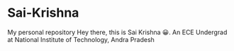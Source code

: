 # Sai-Krishna
My personal repository
Hey there, this is Sai Krishna 😀. 
An ECE Undergrad at National Institute of Technology, Andra Pradesh
